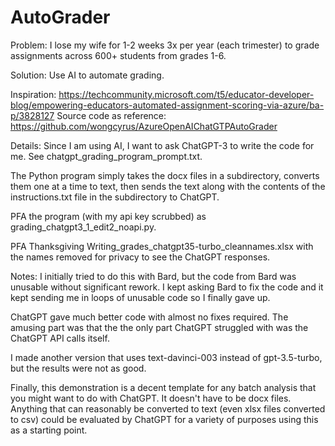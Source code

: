 # AutoGrader
Problem:  I lose my wife for 1-2 weeks 3x per year (each trimester) to grade assignments across 600+ students from grades 1-6.

Solution: Use AI to automate grading.
 
Inspiration:
https://techcommunity.microsoft.com/t5/educator-developer-blog/empowering-educators-automated-assignment-scoring-via-azure/ba-p/3828127
Source code as reference:  https://github.com/wongcyrus/AzureOpenAIChatGTPAutoGrader


Details:
Since I am using AI, I want to ask ChatGPT-3 to write the code for me.  See chatgpt_grading_program_prompt.txt.
	
The Python program simply takes the docx files in a subdirectory, converts them one at a time to text, then sends the text along with the contents of the instructions.txt file in the subdirectory to ChatGPT.
	
PFA the program (with my api key scrubbed) as grading_chatgpt3_1_edit2_noapi.py.
	
PFA Thanksgiving Writing_grades_chatgpt35-turbo_cleannames.xlsx with the names removed for privacy to see the ChatGPT responses.

 
Notes:
I initially tried to do this with Bard, but the code from Bard was unusable without significant rework.  I kept asking Bard to fix the code and it kept sending me in loops of unusable code so I finally gave up.
	
ChatGPT gave much better code with almost no fixes required.  The amusing part was that the the only part ChatGPT struggled with was the ChatGPT API calls itself.
	
I made another version that uses text-davinci-003 instead of gpt-3.5-turbo, but the results were not as good.
 
Finally, this demonstration is a decent template for any batch analysis that you might want to do with ChatGPT.  It doesn't have to be docx files.  Anything that can reasonably be converted to text (even xlsx files converted to csv) could be evaluated by ChatGPT for a variety of purposes using this as a starting point.

